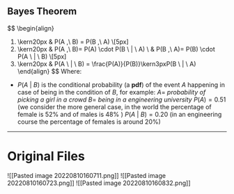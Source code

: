 ## Bayes Theorem
$$
\begin{align}
1. \kern20px & P(A ,\ B) = P(B ,\ A)
\\[5px]
2. \kern20px & P(A ,\ B)= P(A) \cdot P(B \ | \ A) \\
&  P(B ,\ A)= P(B) \cdot P(A \ | \ B)
\\[5px]
3. \kern20px & P(A \ | \ B) = \frac{P(A)}{P(B)}\kern3pxP(B \ | \ A)
\end{align}
$$
Where:
- $P(A \ | \ B)$ is the conditional probability (a **pdf**) of the event $A$ happening in case of being in the condition of $B$, for example: 
$A =$ *probability of picking a girl in a crowd*
$B =$ *being in a engineering university*
$P(A) = 0.51$ (we consider the more general case, in the world the percentage of female is $52\%$ and of males is $48\%$ )
$P(A \ | \ B) = 0.20$ (in an engineering course the percentage of females is around $20\%$)

---
# Original Files
![[Pasted image 20220810160711.png]]
![[Pasted image 20220810160723.png]]
![[Pasted image 20220810160832.png]]
